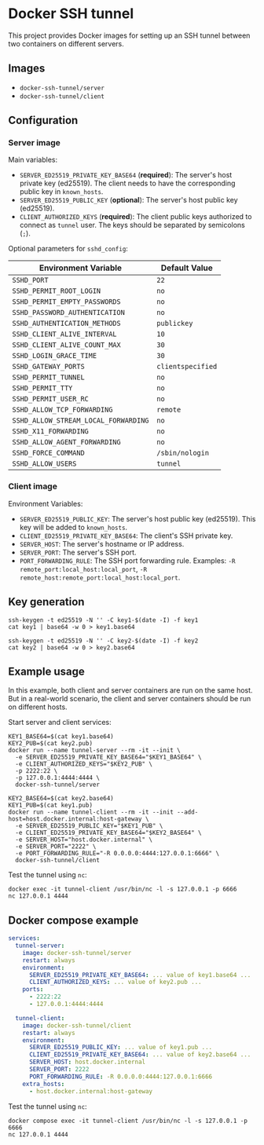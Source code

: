 # Docker SSH tunnel

This project provides Docker images for setting up an SSH tunnel
between two containers on different servers.

## Images

- `docker-ssh-tunnel/server`
- `docker-ssh-tunnel/client`

## Configuration

### Server image

Main variables:

- `SERVER_ED25519_PRIVATE_KEY_BASE64` (**required**):
  The server's host private key (ed25519).
  The client needs to have the corresponding public key in `known_hosts`.
- `SERVER_ED25519_PUBLIC_KEY` (**optional**):
  The server's host public key (ed25519).
- `CLIENT_AUTHORIZED_KEYS` (**required**):
  The client public keys authorized to connect as `tunnel` user.
  The keys should be separated by semicolons (`;`).

Optional parameters for `sshd_config`:

| Environment Variable                 | Default Value     |
| ------------------------------------ | ----------------- |
| `SSHD_PORT`                          | `22`              |
| `SSHD_PERMIT_ROOT_LOGIN`             | `no`              |
| `SSHD_PERMIT_EMPTY_PASSWORDS`        | `no`              |
| `SSHD_PASSWORD_AUTHENTICATION`       | `no`              |
| `SSHD_AUTHENTICATION_METHODS`        | `publickey`       |
| `SSHD_CLIENT_ALIVE_INTERVAL`         | `10`              |
| `SSHD_CLIENT_ALIVE_COUNT_MAX`        | `30`              |
| `SSHD_LOGIN_GRACE_TIME`              | `30`              |
| `SSHD_GATEWAY_PORTS`                 | `clientspecified` |
| `SSHD_PERMIT_TUNNEL`                 | `no`              |
| `SSHD_PERMIT_TTY`                    | `no`              |
| `SSHD_PERMIT_USER_RC`                | `no`              |
| `SSHD_ALLOW_TCP_FORWARDING`          | `remote`          |
| `SSHD_ALLOW_STREAM_LOCAL_FORWARDING` | `no`              |
| `SSHD_X11_FORWARDING`                | `no`              |
| `SSHD_ALLOW_AGENT_FORWARDING`        | `no`              |
| `SSHD_FORCE_COMMAND`                 | `/sbin/nologin`   |
| `SSHD_ALLOW_USERS`                   | `tunnel`          |

### Client image

Environment Variables:

- `SERVER_ED25519_PUBLIC_KEY`:
  The server's host public key (ed25519).
  This key will be added to `known_hosts`.
- `CLIENT_ED25519_PRIVATE_KEY_BASE64`:
  The client's SSH private key.
- `SERVER_HOST`:
  The server's hostname or IP address.
- `SERVER_PORT`:
  The server's SSH port.
- `PORT_FORWARDING_RULE`:
  The SSH port forwarding rule.
  Examples: `-R remote_port:local_host:local_port`, `-R remote_host:remote_port:local_host:local_port`.

## Key generation

```shell
ssh-keygen -t ed25519 -N '' -C key1-$(date -I) -f key1
cat key1 | base64 -w 0 > key1.base64

ssh-keygen -t ed25519 -N '' -C key2-$(date -I) -f key2
cat key2 | base64 -w 0 > key2.base64
```

## Example usage

In this example, both client and server containers are run on the same host.
But in a real-world scenario,
the client and server containers should be run on different hosts.

Start server and client services:

```shell
KEY1_BASE64=$(cat key1.base64)
KEY2_PUB=$(cat key2.pub)
docker run --name tunnel-server --rm -it --init \
  -e SERVER_ED25519_PRIVATE_KEY_BASE64="$KEY1_BASE64" \
  -e CLIENT_AUTHORIZED_KEYS="$KEY2_PUB" \
  -p 2222:22 \
  -p 127.0.0.1:4444:4444 \
  docker-ssh-tunnel/server
```

```shell
KEY2_BASE64=$(cat key2.base64)
KEY1_PUB=$(cat key1.pub)
docker run --name tunnel-client --rm -it --init --add-host=host.docker.internal:host-gateway \
  -e SERVER_ED25519_PUBLIC_KEY="$KEY1_PUB" \
  -e CLIENT_ED25519_PRIVATE_KEY_BASE64="$KEY2_BASE64" \
  -e SERVER_HOST="host.docker.internal" \
  -e SERVER_PORT="2222" \
  -e PORT_FORWARDING_RULE="-R 0.0.0.0:4444:127.0.0.1:6666" \
  docker-ssh-tunnel/client
```

Test the tunnel using `nc`:

```shell
docker exec -it tunnel-client /usr/bin/nc -l -s 127.0.0.1 -p 6666
nc 127.0.0.1 4444
```

## Docker compose example

```yaml
services:
  tunnel-server:
    image: docker-ssh-tunnel/server
    restart: always
    environment:
      SERVER_ED25519_PRIVATE_KEY_BASE64: ... value of key1.base64 ...
      CLIENT_AUTHORIZED_KEYS: ... value of key2.pub ...
    ports:
      - 2222:22
      - 127.0.0.1:4444:4444

  tunnel-client:
    image: docker-ssh-tunnel/client
    restart: always
    environment:
      SERVER_ED25519_PUBLIC_KEY: ... value of key1.pub ...
      CLIENT_ED25519_PRIVATE_KEY_BASE64: ... value of key2.base64 ...
      SERVER_HOST: host.docker.internal
      SERVER_PORT: 2222
      PORT_FORWARDING_RULE: -R 0.0.0.0:4444:127.0.0.1:6666
    extra_hosts:
      - host.docker.internal:host-gateway
```

Test the tunnel using `nc`:

```shell
docker compose exec -it tunnel-client /usr/bin/nc -l -s 127.0.0.1 -p 6666
nc 127.0.0.1 4444
```
